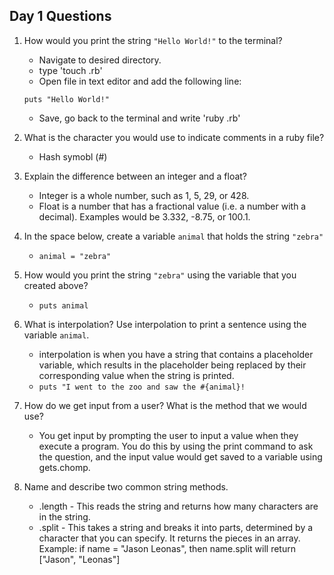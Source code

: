 ## Day 1 Questions

1. How would you print the string `"Hello World!"` to the terminal?
   - Navigate to desired directory.
   - type 'touch <filename>.rb'
   - Open file in text editor and add the following line:
   ```
   puts "Hello World!"
   ```
   - Save, go back to the terminal and write 'ruby <filename>.rb'
1. What is the character you would use to indicate comments in a ruby file?
   - Hash symobl (#)

1. Explain the difference between an integer and a float?
   - Integer is a whole number, such as 1, 5, 29, or 428.
   - Float is a number that has a fractional value (i.e. a number with a decimal). Examples would be 3.332, -8.75, or 100.1.

1. In the space below, create a variable `animal` that holds the string `"zebra"`
   - `animal = "zebra"`

1. How would you print the string `"zebra"` using the variable that you created above?
   - `puts animal`

1. What is interpolation? Use interpolation to print a sentence using the variable `animal`.
   - interpolation is when you have a string that contains a placeholder variable, which results in the placeholder being replaced by their corresponding value when the string is printed.
   - `puts "I went to the zoo and saw the #{animal}!`

1. How do we get input from a user? What is the method that we would use?
   - You get input by prompting the user to input a value when they execute a program. You do this by using the print command to ask the question, and the input value would get saved to a variable using gets.chomp.

1. Name and describe two common string methods.
   - .length - This reads the string and returns how many characters are in the string.
   - .split - This takes a string and breaks it into parts, determined by a character that you can specify. It returns the pieces in an array. Example: if name = "Jason Leonas", then name.split will return ["Jason", "Leonas"]
